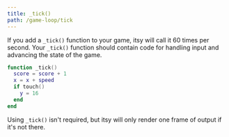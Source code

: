 ```yaml
---
title: _tick()
path: /game-loop/tick
---
```


If you add a `_tick()` function to your game, itsy will call it 60 times per
second. Your `_tick()` function should contain code for handling input and
advancing the state of the game.

```lua
function _tick()
  score = score + 1
  x = x + speed
  if touch()
    y = 16
  end
end
```

Using `_tick()` isn't required, but itsy will only render one frame of output
if it's not there.

